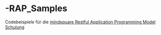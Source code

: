 # -RAP_Samples
Codebeispiele für die [mindsquare Restful Application Programming Model Schulung](https://mindsquare.de/schulungen/)
